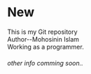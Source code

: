 # New
This is my Git repository
<br>
Author--Mohosinin Islam
<br>
Working as a programmer.
<br>
<h6>other info comming soon..<h6>
